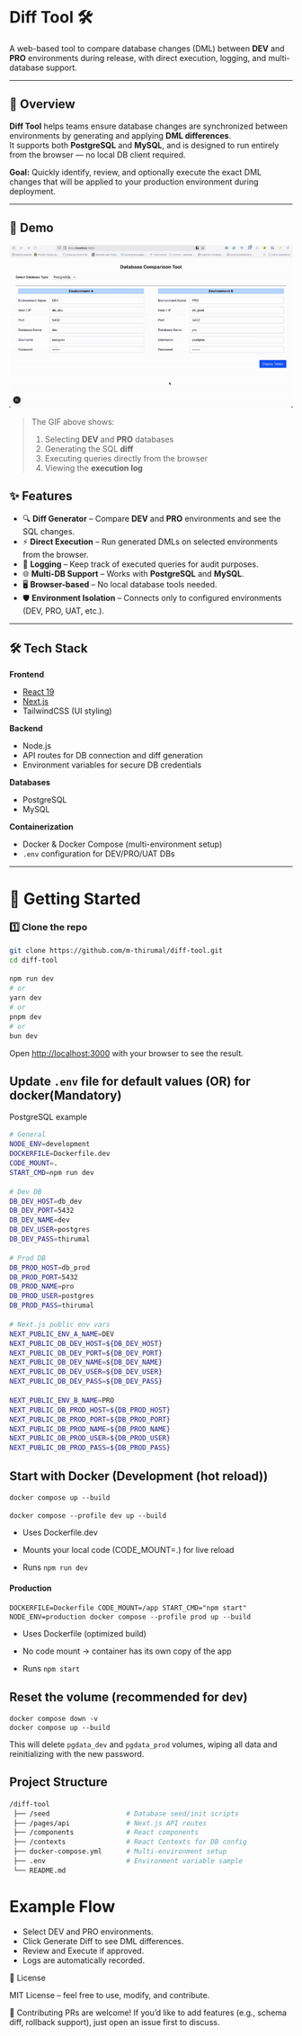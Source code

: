 # Diff Tool 🛠️

A web-based tool to compare database changes (DML) between **DEV** and **PRO** environments during release, with direct execution, logging, and multi-database support.

---

## 📌 Overview
**Diff Tool** helps teams ensure database changes are synchronized between environments by generating and applying **DML differences**.  
It supports both **PostgreSQL** and **MySQL**, and is designed to run entirely from the browser — no local DB client required.

**Goal:** Quickly identify, review, and optionally execute the exact DML changes that will be applied to your production environment during deployment.

---

## 🎥 Demo

![Diff Tool Demo](docs/demo.gif)

> The GIF above shows:
> 1. Selecting **DEV** and **PRO** databases
> 2. Generating the SQL **diff**
> 3. Executing queries directly from the browser
> 4. Viewing the **execution log**


## ✨ Features
- 🔍 **Diff Generator** – Compare **DEV** and **PRO** environments and see the SQL changes.
- ⚡ **Direct Execution** – Run generated DMLs on selected environments from the browser.
- 📝 **Logging** – Keep track of executed queries for audit purposes.
- 🌐 **Multi-DB Support** – Works with **PostgreSQL** and **MySQL**.
- 🖥 **Browser-based** – No local database tools needed.
- 🛡 **Environment Isolation** – Connects only to configured environments (DEV, PRO, UAT, etc.).

---

## 🛠 Tech Stack
**Frontend**
- [React 19](https://react.dev/)
- [Next.js](https://nextjs.org/)
- TailwindCSS (UI styling)

**Backend**
- Node.js
- API routes for DB connection and diff generation
- Environment variables for secure DB credentials

**Databases**
- PostgreSQL
- MySQL

**Containerization**
- Docker & Docker Compose (multi-environment setup)
- `.env` configuration for DEV/PRO/UAT DBs

---

# 🚀 Getting Started

### 1️⃣ Clone the repo
```bash
git clone https://github.com/m-thirumal/diff-tool.git
cd diff-tool

npm run dev
# or
yarn dev
# or
pnpm dev
# or
bun dev
```

Open [http://localhost:3000](http://localhost:3000) with your browser to see the result.

## Update `.env` file for default values (OR) for docker(Mandatory)
PostgreSQL example
```bash
# General
NODE_ENV=development
DOCKERFILE=Dockerfile.dev
CODE_MOUNT=.
START_CMD=npm run dev

# Dev DB
DB_DEV_HOST=db_dev
DB_DEV_PORT=5432
DB_DEV_NAME=dev
DB_DEV_USER=postgres
DB_DEV_PASS=thirumal

# Prod DB
DB_PROD_HOST=db_prod
DB_PROD_PORT=5432
DB_PROD_NAME=pro
DB_PROD_USER=postgres
DB_PROD_PASS=thirumal

# Next.js public env vars
NEXT_PUBLIC_ENV_A_NAME=DEV
NEXT_PUBLIC_DB_DEV_HOST=${DB_DEV_HOST}
NEXT_PUBLIC_DB_DEV_PORT=${DB_DEV_PORT}
NEXT_PUBLIC_DB_DEV_NAME=${DB_DEV_NAME}
NEXT_PUBLIC_DB_DEV_USER=${DB_DEV_USER}
NEXT_PUBLIC_DB_DEV_PASS=${DB_DEV_PASS}

NEXT_PUBLIC_ENV_B_NAME=PRO
NEXT_PUBLIC_DB_PROD_HOST=${DB_PROD_HOST}
NEXT_PUBLIC_DB_PROD_PORT=${DB_PROD_PORT}
NEXT_PUBLIC_DB_PROD_NAME=${DB_PROD_NAME}
NEXT_PUBLIC_DB_PROD_USER=${DB_PROD_USER}
NEXT_PUBLIC_DB_PROD_PASS=${DB_PROD_PASS}
```

## Start with Docker (Development (hot reload))
```
docker compose up --build

docker compose --profile dev up --build
```

* Uses Dockerfile.dev

* Mounts your local code (CODE_MOUNT=.) for live reload

* Runs `npm run dev`

#### Production
```
DOCKERFILE=Dockerfile CODE_MOUNT=/app START_CMD="npm start" NODE_ENV=production docker compose --profile prod up --build
```

* Uses Dockerfile (optimized build)

* No code mount → container has its own copy of the app

* Runs `npm start`

## Reset the volume (recommended for dev)

```
docker compose down -v
docker compose up --build
```

This will delete `pgdata_dev` and `pgdata_prod` volumes, wiping all data and reinitializing with the new password.

## Project Structure

```bash
/diff-tool
 ├── /seed                   # Database seed/init scripts
 ├── /pages/api              # Next.js API routes
 ├── /components             # React components
 ├── /contexts               # React Contexts for DB config
 ├── docker-compose.yml      # Multi-environment setup
 ├── .env                    # Environment variable sample
 └── README.md
```

# Example Flow

* Select DEV and PRO environments.
* Click Generate Diff to see DML differences.
* Review and Execute if approved.
* Logs are automatically recorded.

📜 License

MIT License – feel free to use, modify, and contribute.

🤝 Contributing
PRs are welcome!
If you’d like to add features (e.g., schema diff, rollback support), just open an issue first to discuss.
